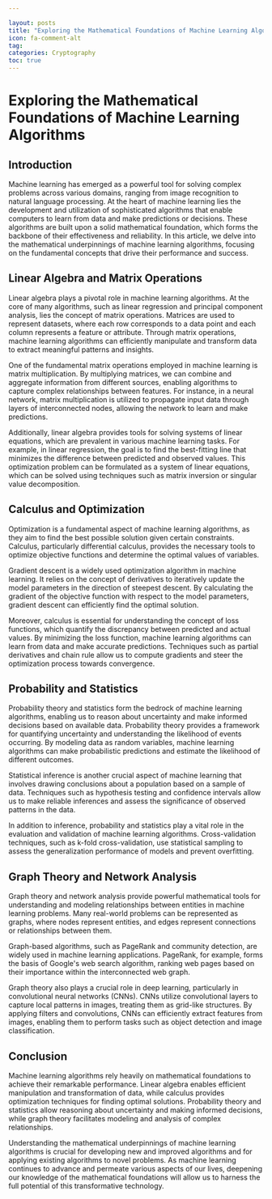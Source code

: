 ```yaml
---

layout: posts
title: "Exploring the Mathematical Foundations of Machine Learning Algorithms"
icon: fa-comment-alt
tag:      
categories: Cryptography
toc: true
---
```




# Exploring the Mathematical Foundations of Machine Learning Algorithms

## Introduction

Machine learning has emerged as a powerful tool for solving complex problems across various domains, ranging from image recognition to natural language processing. At the heart of machine learning lies the development and utilization of sophisticated algorithms that enable computers to learn from data and make predictions or decisions. These algorithms are built upon a solid mathematical foundation, which forms the backbone of their effectiveness and reliability. In this article, we delve into the mathematical underpinnings of machine learning algorithms, focusing on the fundamental concepts that drive their performance and success.

## Linear Algebra and Matrix Operations

Linear algebra plays a pivotal role in machine learning algorithms. At the core of many algorithms, such as linear regression and principal component analysis, lies the concept of matrix operations. Matrices are used to represent datasets, where each row corresponds to a data point and each column represents a feature or attribute. Through matrix operations, machine learning algorithms can efficiently manipulate and transform data to extract meaningful patterns and insights.

One of the fundamental matrix operations employed in machine learning is matrix multiplication. By multiplying matrices, we can combine and aggregate information from different sources, enabling algorithms to capture complex relationships between features. For instance, in a neural network, matrix multiplication is utilized to propagate input data through layers of interconnected nodes, allowing the network to learn and make predictions.

Additionally, linear algebra provides tools for solving systems of linear equations, which are prevalent in various machine learning tasks. For example, in linear regression, the goal is to find the best-fitting line that minimizes the difference between predicted and observed values. This optimization problem can be formulated as a system of linear equations, which can be solved using techniques such as matrix inversion or singular value decomposition.

## Calculus and Optimization

Optimization is a fundamental aspect of machine learning algorithms, as they aim to find the best possible solution given certain constraints. Calculus, particularly differential calculus, provides the necessary tools to optimize objective functions and determine the optimal values of variables.

Gradient descent is a widely used optimization algorithm in machine learning. It relies on the concept of derivatives to iteratively update the model parameters in the direction of steepest descent. By calculating the gradient of the objective function with respect to the model parameters, gradient descent can efficiently find the optimal solution.

Moreover, calculus is essential for understanding the concept of loss functions, which quantify the discrepancy between predicted and actual values. By minimizing the loss function, machine learning algorithms can learn from data and make accurate predictions. Techniques such as partial derivatives and chain rule allow us to compute gradients and steer the optimization process towards convergence.

## Probability and Statistics

Probability theory and statistics form the bedrock of machine learning algorithms, enabling us to reason about uncertainty and make informed decisions based on available data. Probability theory provides a framework for quantifying uncertainty and understanding the likelihood of events occurring. By modeling data as random variables, machine learning algorithms can make probabilistic predictions and estimate the likelihood of different outcomes.

Statistical inference is another crucial aspect of machine learning that involves drawing conclusions about a population based on a sample of data. Techniques such as hypothesis testing and confidence intervals allow us to make reliable inferences and assess the significance of observed patterns in the data.

In addition to inference, probability and statistics play a vital role in the evaluation and validation of machine learning algorithms. Cross-validation techniques, such as k-fold cross-validation, use statistical sampling to assess the generalization performance of models and prevent overfitting.

## Graph Theory and Network Analysis

Graph theory and network analysis provide powerful mathematical tools for understanding and modeling relationships between entities in machine learning problems. Many real-world problems can be represented as graphs, where nodes represent entities, and edges represent connections or relationships between them.

Graph-based algorithms, such as PageRank and community detection, are widely used in machine learning applications. PageRank, for example, forms the basis of Google's web search algorithm, ranking web pages based on their importance within the interconnected web graph.

Graph theory also plays a crucial role in deep learning, particularly in convolutional neural networks (CNNs). CNNs utilize convolutional layers to capture local patterns in images, treating them as grid-like structures. By applying filters and convolutions, CNNs can efficiently extract features from images, enabling them to perform tasks such as object detection and image classification.

## Conclusion

Machine learning algorithms rely heavily on mathematical foundations to achieve their remarkable performance. Linear algebra enables efficient manipulation and transformation of data, while calculus provides optimization techniques for finding optimal solutions. Probability theory and statistics allow reasoning about uncertainty and making informed decisions, while graph theory facilitates modeling and analysis of complex relationships.

Understanding the mathematical underpinnings of machine learning algorithms is crucial for developing new and improved algorithms and for applying existing algorithms to novel problems. As machine learning continues to advance and permeate various aspects of our lives, deepening our knowledge of the mathematical foundations will allow us to harness the full potential of this transformative technology.